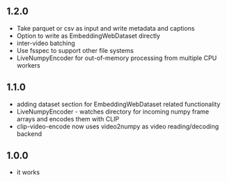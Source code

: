 ## 1.2.0

* Take parquet or csv as input and write metadata and captions
* Option to write as EmbeddingWebDataset directly
* inter-video batching
* Use fsspec to support other file systems
* LiveNumpyEncoder for out-of-memory processing from multiple CPU workers

## 1.1.0

* adding dataset section for EmbeddingWebDataset related functionality
* LiveNumpyEncoder - watches directory for incoming numpy frame arrays and encodes them with CLIP
* clip-video-encode now uses video2numpy as video reading/decoding backend

## 1.0.0

* it works
